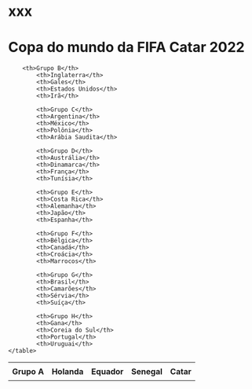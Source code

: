 # xxx
<style>
        table {
  border-collapse: collapse;
  width: 100%;
}

th, td {
  text-align: left;
  padding: 8px;
}

tr:nth-child(even) {background-color: #f2f2f2;}
        </style>
<h1>Copa do mundo da FIFA Catar 2022</h1>
<table>
        <tr>
            <th>Grupo A</th>
            <th>Holanda</th>
            <th>Equador</th>
            <th>Senegal</th>
            <th>Catar</th>
        </tr>

        <th>Grupo B</th>
            <th>Inglaterra</th>
            <th>Gales</th>
            <th>Estados Unidos</th>
            <th>Irã</th>

            <th>Grupo C</th>
            <th>Argentina</th>
            <th>México</th>
            <th>Polônia</th>
            <th>Arábia Saudita</th>

            <th>Grupo D</th>
            <th>Austrália</th>
            <th>Dinamarca</th>
            <th>França</th>
            <th>Tunísia</th>

            <th>Grupo E</th>
            <th>Costa Rica</th>
            <th>Alemanha</th>
            <th>Japão</th>
            <th>Espanha</th>

            <th>Grupo F</th>
            <th>Bélgica</th>
            <th>Canadá</th>
            <th>Croácia</th>
            <th>Marrocos</th>

            <th>Grupo G</th>
            <th>Brasil</th>
            <th>Camarões</th>
            <th>Sérvia</th>
            <th>Suíça</th>

            <th>Grupo H</th>
            <th>Gana</th>
            <th>Coreia do Sul</th>
            <th>Portugal</th>
            <th>Uruguai</th>
    </table>
